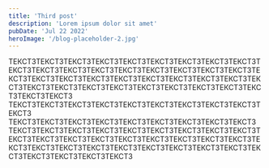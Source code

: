 ```yaml
---
title: 'Third post'
description: 'Lorem ipsum dolor sit amet'
pubDate: 'Jul 22 2022'
heroImage: '/blog-placeholder-2.jpg'
---
```


ТЕКСТ3ТЕКСТ3ТЕКСТ3ТЕКСТ3ТЕКСТ3ТЕКСТ3ТЕКСТ3ТЕКСТ3ТЕКСТ3ТЕКСТ3ТЕКСТ3ТЕКСТ3ТЕКСТ3ТЕКСТ3ТЕКСТ3ТЕКСТ3ТЕКСТ3ТЕКСТ3ТЕКСТ3ТЕКСТ3ТЕКСТ3ТЕКСТ3ТЕКСТ3ТЕКСТ3ТЕКСТ3ТЕКСТ3ТЕКСТ3ТЕКСТ3ТЕКСТ3ТЕКСТ3ТЕКСТ3ТЕКСТ3ТЕКСТ3ТЕКСТ3ТЕКСТ3ТЕКСТ3ТЕКСТ3ТЕКСТ3ТЕКСТ3
ТЕКСТ3ТЕКСТ3ТЕКСТ3ТЕКСТ3ТЕКСТ3ТЕКСТ3ТЕКСТ3ТЕКСТ3ТЕКСТ3ТЕКСТ3
ТЕКСТ3ТЕКСТ3ТЕКСТ3ТЕКСТ3ТЕКСТ3ТЕКСТ3ТЕКСТ3ТЕКСТ3ТЕКСТ3
ТЕКСТ3ТЕКСТ3ТЕКСТ3ТЕКСТ3ТЕКСТ3ТЕКСТ3ТЕКСТ3ТЕКСТ3ТЕКСТ3ТЕКСТ3ТЕКСТ3ТЕКСТ3ТЕКСТ3ТЕКСТ3ТЕКСТ3ТЕКСТ3ТЕКСТ3ТЕКСТ3ТЕКСТ3ТЕКСТ3ТЕКСТ3ТЕКСТ3ТЕКСТ3ТЕКСТ3ТЕКСТ3ТЕКСТ3ТЕКСТ3ТЕКСТ3ТЕКСТ3ТЕКСТ3ТЕКСТ3ТЕКСТ3
